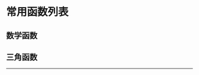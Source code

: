 # 常用函数列表

## 数学函数



## 三角函数

















------



[参考来源]: https://blog.csdn.net/sun5769675/article/details/50628979	"postgresql常用"